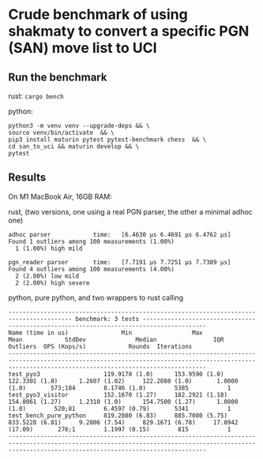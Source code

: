 # Crude benchmark of using shakmaty to convert a specific PGN (SAN) move list to UCI

## Run the benchmark

rust: `cargo bench`

python: 
```
python3 -m venv venv --upgrade-deps && \
source venv/bin/activate  && \
pip3 install maturin pytest pytest-benchmark chess  && \
cd san_to_uci && maturin develop && \
pytest
```

## Results

On M1 MacBook Air, 16GB RAM:

rust, (two versions, one using a real PGN parser, the other a minimal adhoc one)
```
adhoc parser            time:   [6.4630 µs 6.4691 µs 6.4762 µs]
Found 1 outliers among 100 measurements (1.00%)
  1 (1.00%) high mild

pgn_reader parser       time:   [7.7191 µs 7.7251 µs 7.7309 µs]
Found 4 outliers among 100 measurements (4.00%)
  2 (2.00%) low mild
  2 (2.00%) high severe
```

python, pure python, and two wrappers to rust calling 
```
---------------------------------------------------------------------------------------- benchmark: 3 tests ----------------------------------------------------------------------------------------
Name (time in us)               Min                 Max                Mean            StdDev              Median                IQR            Outliers  OPS (Kops/s)            Rounds  Iterations
----------------------------------------------------------------------------------------------------------------------------------------------------------------------------------------------------
test_pyo3                  119.9170 (1.0)      153.9590 (1.0)      122.3301 (1.0)      1.2607 (1.02)     122.2080 (1.0)       1.0000 (1.0)       573;184        8.1746 (1.0)        5385           1
test_pyo3_visitor          152.1670 (1.27)     182.2921 (1.18)     154.8061 (1.27)     1.2310 (1.0)      154.7500 (1.27)      1.0000 (1.0)        520;81        6.4597 (0.79)       5341           1
test_bench_pure_python     819.2080 (6.83)     885.7080 (5.75)     833.5228 (6.81)     9.2806 (7.54)     829.1671 (6.78)     17.0942 (17.09)       276;1        1.1997 (0.15)        815           1
----------------------------------------------------------------------------------------------------------------------------------------------------------------------------------------------------
```
